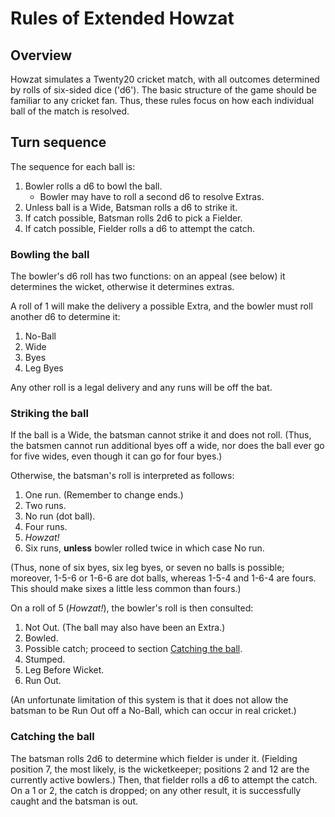 # Rules of Extended Howzat

## Overview

Howzat simulates a Twenty20 cricket match, with all outcomes determined by
rolls of six-sided dice ('d6').  The basic structure of the game should be
familiar to any cricket fan.  Thus, these rules focus on how each
individual ball of the match is resolved.

## Turn sequence

The sequence for each ball is:

1. Bowler rolls a d6 to bowl the ball.
   * Bowler may have to roll a second d6 to resolve Extras.
2. Unless ball is a Wide, Batsman rolls a d6 to strike it.
3. If catch possible, Batsman rolls 2d6 to pick a Fielder.
4. If catch possible, Fielder rolls a d6 to attempt the catch.

### Bowling the ball

The bowler's d6 roll has two functions: on an appeal (see below) it
determines the wicket, otherwise it determines extras.

A roll of 1 will make the delivery a possible Extra, and the bowler must
roll another d6 to determine it:

1. No-Ball
2. Wide
3. Byes
4. Leg Byes

Any other roll is a legal delivery and any runs will be off the bat.

### Striking the ball

If the ball is a Wide, the batsman cannot strike it and does not roll.
(Thus, the batsmen cannot run additional byes off a wide, nor does the
ball ever go for five wides, even though it can go for four byes.)

Otherwise, the batsman's roll is interpreted as follows:

1. One run.  (Remember to change ends.)
2. Two runs.
3. No run (dot ball).
4. Four runs.
5. _Howzat!_
6. Six runs, **unless** bowler rolled twice in which case No run.

(Thus, none of six byes, six leg byes, or seven no balls is possible;
moreover, 1-5-6 or 1-6-6 are dot balls, whereas 1-5-4 and 1-6-4 are fours.
This should make sixes a little less common than fours.)

On a roll of 5 (_Howzat!_), the bowler's roll is then consulted:

1. Not Out.  (The ball may also have been an Extra.)
2. Bowled.
3. Possible catch; proceed to section [Catching the ball](#catching-the-ball).
4. Stumped.
5. Leg Before Wicket.
6. Run Out.

(An unfortunate limitation of this system is that it does not allow the
batsman to be Run Out off a No-Ball, which can occur in real cricket.)

### Catching the ball

The batsman rolls 2d6 to determine which fielder is under it.  (Fielding
position 7, the most likely, is the wicketkeeper; positions 2 and 12 are
the currently active bowlers.)  Then, that fielder rolls a d6 to attempt
the catch.  On a 1 or 2, the catch is dropped; on any other result, it is
successfully caught and the batsman is out.
